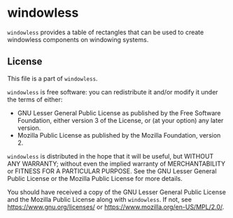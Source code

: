 # windowless

`windowless` provides a table of rectangles that can be used to create windowless components on windowing systems.

## License

This file is a part of `windowless`.

`windowless` is free software: you can redistribute it and/or modify it under the terms of
either:

* GNU Lesser General Public License as published by the Free Software Foundation, either
version 3 of the License, or (at your option) any later version.
* Mozilla Public License as published by the Mozilla Foundation, version 2.

`windowless` is distributed in the hope that it will be useful, but WITHOUT ANY WARRANTY;
without even the implied warranty of MERCHANTABILITY or FITNESS FOR A PARTICULAR PURPOSE.
See the GNU Lesser General Public License or the Mozilla Public License for more details.

You should have received a copy of the GNU Lesser General Public License and the Mozilla
Public License along with `windowless`. If not, see <https://www.gnu.org/licenses/> or
<https://www.mozilla.org/en-US/MPL/2.0/>.
